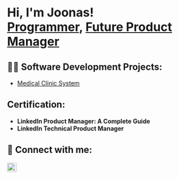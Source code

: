 <h1>Hi, I'm Joonas! <br/><a href="https://github.com/joonasisoininen">Programmer</a>, <a href="https://www.linkedin.com/in/joonasisoininen/">Future Product Manager</a>

<h2>👨‍💻 Software Development Projects:</h2>

  - [Medical Clinic System](https://github.com/joonasisoininen/MedicalClinicSystem/tree/main)

<h2> Certification:</h2>

- <b>LinkedIn Product Manager: A Complete Guide </b>
- <b>LinkedIn Technical Product Manager </b>


<h2> 🤳 Connect with me:</h2>

[<img align="left" alt="JoonasSoininen | LinkedIn" width="22px" src="https://cdn.jsdelivr.net/npm/simple-icons@v3/icons/linkedin.svg" />][linkedin]



[linkedin]: https://www.linkedin.com/in/joonasisoininen/

<!--
**joshmadakor1/joshmadakor1** is a ✨ _special_ ✨ repository because its `README.md` (this file) appears on your GitHub profile.

Here are some ideas to get you started:

- 🔭 I’m currently working on ...
- 🌱 I’m currently learning ...
- 👯 I’m looking to collaborate on ...
- 🤔 I’m looking for help with ...
- 💬 Ask me about ...
- 📫 How to reach me: ...
- 😄 Pronouns: ...
- ⚡ Fun fact: ...
-->
